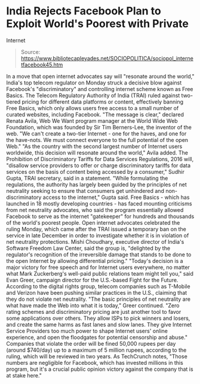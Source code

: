 # India Rejects Facebook Plan to Exploit World's Poorest with Private 
Internet

> Source: https://www.bibliotecapleyades.net/SOCIOPOLITICA/sociopol_internetfacebook45.htm

In a move that open internet
advocates say will "resonate around the world," India's
top telecom regulator on Monday struck a decisive blow
against
Facebook's "discriminatory" and controlling
internet scheme known as
Free Basics.
The Telecom Regulatory
Authority of India (TRAI) ruled against two-tiered pricing for
different data platforms or content, effectively banning
Free Basics, which only allows users free access to a
small number of curated websites, including Facebook.
"The message is clear,"
declared Renata Avila,
Web We Want program
manager at the World Wide Web Foundation, which was
founded by Sir Tim Berners-Lee, the inventor of the
web.
"We can't create a
two-tier Internet - one for the haves, and one for
the have-nots. We must connect everyone to the full
potential of the open Web."
"As the country with the
second largest number of Internet users worldwide,
this decision will resonate around the world," Avila
added.
The Prohibition of
Discriminatory Tariffs for Data Services Regulations,
2016 will,
"disallow service
providers to offer or charge discriminatory tariffs
for data services on the basis of content being
accessed by a consumer," Sudhir Gupta, TRAI
secretary, said in a
statement.
"While formulating the
regulations, the authority has largely been guided
by the principles of net neutrality seeking to
ensure that consumers get unhindered and
non-discriminatory access to the internet," Gupta
said.
Free Basics - which has
launched in 18 mostly developing countries - has
faced
mounting criticisms from net neutrality advocates,
who said the program essentially allowed Facebook to
serve as the internet "gatekeeper"
for hundreds and thousands of the world's poorest
people.
Open internet advocates
celebrated the ruling Monday, which came after the TRAI
issued a
temporary ban on the service in late December in
order to investigate whether it is in violation of net
neutrality protections.
Mishi Choudhary, executive
director of India's Software Freedom Law Center, said
the group is,
"delighted by the
regulator's recognition of the irreversible damage
that stands to be done to the open Internet by
allowing differential pricing."
"Today's decision is a
major victory for free speech and for Internet users
everywhere, no matter what Mark Zuckerberg's
well-paid public relations team might tell you,"
said Evan Greer, campaign director for the
U.S.-based Fight for the Future.
According to the digital
rights group, telecom companies such as T-Mobile and
Verizon have been pushing similar practices in the U.S.,
claiming that they do not violate net neutrality.
"The basic principles of
net neutrality are what have made the Web into what
it is today," Greer continued.
"Zero rating schemes and
discriminatory pricing are just another tool to
favor some applications over others. They allow ISPs
to pick winners and losers, and create the same
harms as fast lanes and slow lanes.
They give Internet
Service Providers too much power to shape Internet
users' online experience, and open the floodgates
for potential censorship and abuse."
Companies that violate the
order will be fined 50,000 rupees per day (around
$740/day) up to a maximum of 5 million rupees, according
to the ruling, which will be reviewed in two years.
As TechCrunch
notes,
"Those numbers are
negligible for Facebook, which has invested millions
in this program, but it's a crucial public opinion
victory against the company that is at stake here."
